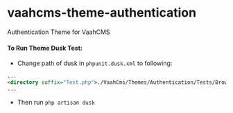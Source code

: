 # vaahcms-theme-authentication
Authentication Theme for VaahCMS


#### To Run Theme Dusk Test:
- Change path of dusk in `phpunit.dusk.xml` to following:
```xml
...
<directory suffix="Test.php">./VaahCms/Themes/Authentication/Tests/Browser</directory>
...
```

- Then run `php artisan dusk`